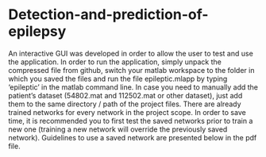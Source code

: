 # Detection-and-prediction-of-epilepsy
An interactive GUI was developed in order to allow the user to test and use the application.
In order to run the application, simply unpack the compressed file from github, switch your matlab workspace to the folder in which you saved the files and run the file epileptic.mlapp by typing ‘epileptic’ in the matlab command line.
In case you need to manually add the patient’s dataset (54802.mat and 112502.mat or other dataset), just add them to the same directory / path of the project files. There are already trained networks for every network in the project scope. In order to save time, it is recommended you to first test the saved networks prior to train a new one (training a new network will override the previously saved network). Guidelines to use a saved network are presented below in the pdf file.

